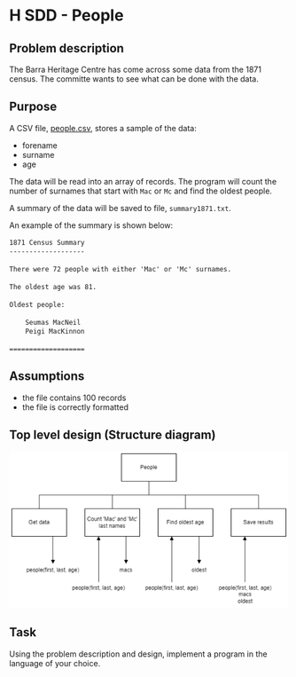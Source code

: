 # H SDD - People

## Problem description

The Barra Heritage Centre has come across some data from the 1871 census.  The committe wants to see what can be done with the data.

## Purpose

A CSV file, [people.csv](assets/people.csv "Download file"), stores a sample of the data:

* forename
* surname
* age

The data will be read into an array of records.  The program will count the number of surnames that start with `Mac` or `Mc` and find the oldest people.

A summary of the data will be saved to file, `summary1871.txt`.

An example of the summary is shown below:

```
1871 Census Summary
-------------------

There were 72 people with either 'Mac' or 'Mc' surnames.

The oldest age was 81.

Oldest people:

	Seumas MacNeil
	Peigi MacKinnon

===================
```


## Assumptions

* the file contains 100 records
* the file is correctly formatted


## Top level design (Structure diagram)

![Structure diagram](assets/sd.png)


## Task

Using the problem description and design, implement a program in the language of your choice.
